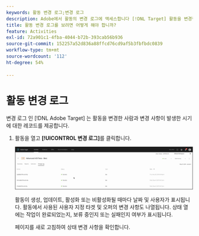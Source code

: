 ```yaml
---
keywords: 활동 변경 로그;변경 로그
description: Adobe에서 활동의 변경 로그에 액세스합니다 [!DNL Target] 활동을 변경한 사람과 변경 사항이 발생한 시기에 대한 레코드를 보기 위해,
title: 활동 변경 로그를 보려면 어떻게 해야 합니까?
feature: Activities
exl-id: 72a901c1-4fba-4044-b72b-393cab56b936
source-git-commit: 152257a52d836a88ffcd76cd9af5b3fbfbdc0839
workflow-type: tm+mt
source-wordcount: '112'
ht-degree: 54%

---
```


# 활동 변경 로그

변경 로그 인 [!DNL Adobe Target] 는 활동을 변경한 사람과 변경 사항이 발생한 시기에 대한 레코드를 제공합니다.

1. 활동을 열고 **[!UICONTROL 변경 로그]**&#x200B;를 클릭합니다.

   ![활동 변경 로그](/help/main/c-activities/assets/change_log.png)

   활동이 생성, 업데이트, 활성화 또는 비활성화될 때마다 날짜 및 사용자가 표시됩니다. 활동에서 사용된 사용자 지정 타겟 및 오퍼의 변경 사항도 나열됩니다. 상태 열에는 작업이 완료되었는지, 보류 중인지 또는 실패인지 여부가 표시됩니다.

   페이지를 새로 고침하여 상태 변경 사항을 확인합니다.
